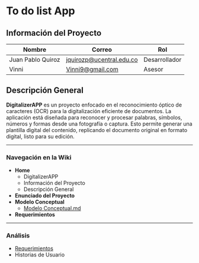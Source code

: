 # To do list App
## Información del Proyecto

| **Nombre**           | **Correo**               | **Rol**         |
|----------------------|--------------------------|-----------------|
| Juan Pablo Quiroz     | jquirozp@ucentral.edu.co | Desarrollador   |
| Vinni                | Vinni9@gmail.com         | Asesor          |







## Descripción General

**DigitalizerAPP** es un proyecto enfocado en el reconocimiento óptico de caracteres (OCR) para la digitalización eficiente de documentos. La aplicación está diseñada para reconocer y procesar palabras, símbolos, números y formas desde una fotografía o captura. Esto permite generar una plantilla digital del contenido, replicando el documento original en formato digital, listo para su edición.

---

### Navegación en la Wiki

- **Home**
  - DigitalizerAPP
  - Información del Proyecto
  - Descripción General
- **Enunciado del Proyecto**
- **Modelo Conceptual**
  - [Modelo Conceptual.md](Modelo%20Conceptual.md)
- **Requerimientos**

---

### Análisis

- [Requerimientos](Requerimientos.md)
- Historias de Usuario
